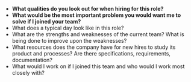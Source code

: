 -   **What qualities do you look out for when hiring for this role?**
-   **What would be the most important problem you would want me to solve if I joined your team?**
-   What does a typical day look like in this role?
-   What are the strengths and weaknesses of the current team? What is being done to improve upon the weaknesses?
-   What resources does the company have for new hires to study its product and processes? Are there specifications, requirements, documentation?
-   What would I work on if I joined this team and who would I work most closely with?